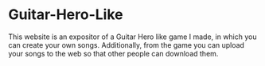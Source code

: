 # Guitar-Hero-Like
This website is an expositor of a Guitar Hero like game I made, in which you can create your own songs.  Additionally, from the game you can upload your songs to the web so that other people can download them.
